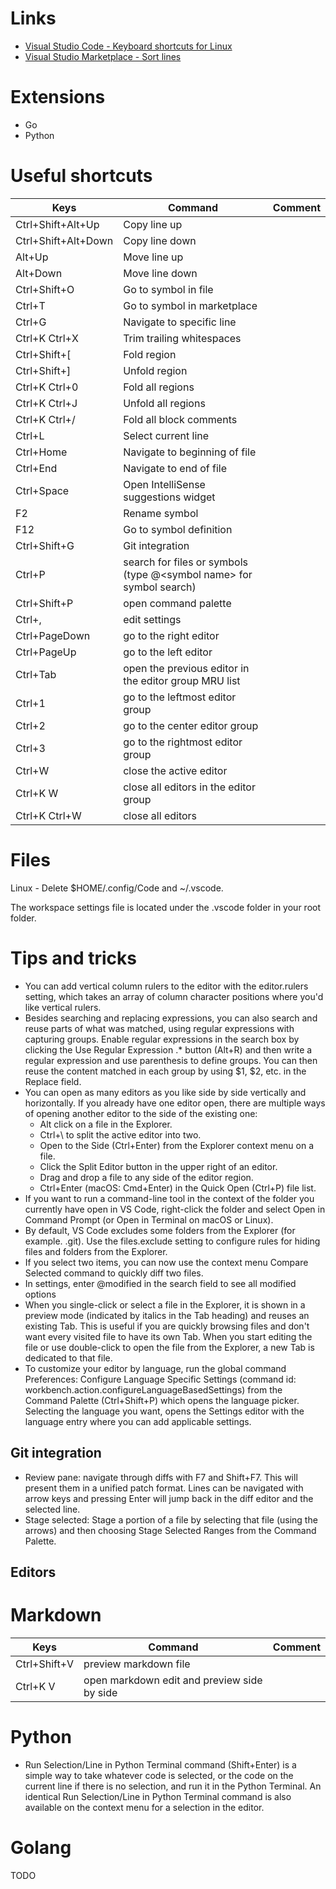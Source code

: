 # Links
- [Visual Studio Code - Keyboard shortcuts for Linux](https://code.visualstudio.com/shortcuts/keyboard-shortcuts-linux.pdf)
- [Visual Studio Marketplace - Sort lines](https://marketplace.visualstudio.com/items?itemName=Tyriar.sort-lines)

# Extensions
- Go
- Python

# Useful shortcuts
| Keys | Command | Comment |
|---|---|---|
| Ctrl+Shift+Alt+Up | Copy line up | |
| Ctrl+Shift+Alt+Down | Copy line down | |
| Alt+Up | Move line up | |
| Alt+Down | Move line down | |
| Ctrl+Shift+O | Go to symbol in file | |
| Ctrl+T | Go to symbol in marketplace | |
| Ctrl+G | Navigate to specific line | |
| Ctrl+K Ctrl+X | Trim trailing whitespaces | |
| Ctrl+Shift+[ | Fold region | |
| Ctrl+Shift+] | Unfold region | |
| Ctrl+K Ctrl+0 | Fold all regions | |
| Ctrl+K Ctrl+J | Unfold all regions | |
| Ctrl+K Ctrl+/ | Fold all block comments | |
| Ctrl+L | Select current line | |
| Ctrl+Home | Navigate to beginning of file | |
| Ctrl+End | Navigate to end of file | |
| Ctrl+Space | Open IntelliSense suggestions widget | |
| F2 | Rename symbol | |
| F12 | Go to symbol definition | |
| Ctrl+Shift+G | Git integration | |
| Ctrl+P | search for files or symbols (type @\<symbol name\> for symbol search) | |
| Ctrl+Shift+P | open command palette | |
| Ctrl+, | edit settings | |
| Ctrl+PageDown | go to the right editor | |
| Ctrl+PageUp | go to the left editor | |
| Ctrl+Tab | open the previous editor in the editor group MRU list | |
| Ctrl+1 | go to the leftmost editor group | |
| Ctrl+2 | go to the center editor group | |
| Ctrl+3 | go to the rightmost editor group | |
| Ctrl+W | close the active editor | |
| Ctrl+K W | close all editors in the editor group | |
| Ctrl+K Ctrl+W | close all editors | |

# Files
Linux - Delete $HOME/.config/Code and ~/.vscode.


The workspace settings file is located under the .vscode folder in your root folder.

# Tips and tricks
- You can add vertical column rulers to the editor with the editor.rulers setting, which takes an array of column character positions where you'd like vertical rulers.
- Besides searching and replacing expressions, you can also search and reuse parts of what was matched, using regular expressions with capturing groups. Enable regular expressions in the search box by clicking the Use Regular Expression .* button (Alt+R) and then write a regular expression and use parenthesis to define groups. You can then reuse the content matched in each group by using $1, $2, etc. in the Replace field.
- You can open as many editors as you like side by side vertically and horizontally. If you already have one editor open, there are multiple ways of opening another editor to the side of the existing one:
  - Alt click on a file in the Explorer.
  - Ctrl+\ to split the active editor into two.
  - Open to the Side (Ctrl+Enter) from the Explorer context menu on a file.
  - Click the Split Editor button in the upper right of an editor.
  - Drag and drop a file to any side of the editor region.
  - Ctrl+Enter (macOS: Cmd+Enter) in the Quick Open (Ctrl+P) file list.
- If you want to run a command-line tool in the context of the folder you currently have open in VS Code, right-click the folder and select Open in Command Prompt (or Open in Terminal on macOS or Linux).
- By default, VS Code excludes some folders from the Explorer (for example. .git). Use the files.exclude setting to configure rules for hiding files and folders from the Explorer.
- If you select two items, you can now use the context menu Compare Selected command to quickly diff two files.
- In settings, enter @modified in the search field to see all modified options
- When you single-click or select a file in the Explorer, it is shown in a preview mode (indicated by italics in the Tab heading) and reuses an existing Tab. This is useful if you are quickly browsing files and don't want every visited file to have its own Tab. When you start editing the file or use double-click to open the file from the Explorer, a new Tab is dedicated to that file.
- To customize your editor by language, run the global command Preferences: Configure Language Specific Settings (command id: workbench.action.configureLanguageBasedSettings) from the Command Palette (Ctrl+Shift+P) which opens the language picker. Selecting the language you want, opens the Settings editor with the language entry where you can add applicable settings.

## Git integration
- Review pane: navigate through diffs with F7 and Shift+F7. This will present them in a unified patch format. Lines can be navigated with arrow keys and pressing Enter will jump back in the diff editor and the selected line.
- Stage selected: Stage a portion of a file by selecting that file (using the arrows) and then choosing Stage Selected Ranges from the Command Palette.

## Editors

# Markdown
| Keys | Command | Comment |
|---|---|---|
| Ctrl+Shift+V | preview markdown file | |
| Ctrl+K V | open markdown edit and preview side by side | |

# Python
- Run Selection/Line in Python Terminal command (Shift+Enter) is a simple way to take whatever code is selected, or the code on the current line if there is no selection, and run it in the Python Terminal. An identical Run Selection/Line in Python Terminal command is also available on the context menu for a selection in the editor.

# Golang
TODO
